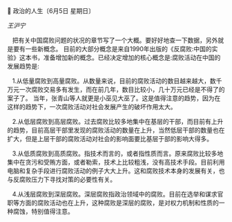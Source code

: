 📖 政治的人生〔6月5日 星期日〕

_王沪宁_

&nbsp;&nbsp; 把有关中国腐败问题的状况的章节写了一个大概。要好好地查一下数据，另外就是要有一些新概念。
目前的大部分概念是来自1990年出版的《反腐败:中国的实验》这本书，准备增加新的概念。已经决定增加的核心概念是:腐败活动在中国的发展趋势是:

&nbsp;&nbsp; 1.从低量腐败到高量腐败。从数量来说，目前的腐败活动的数目越来越大，数千万元一次腐败交易多有发生，而在前几年，数目比较小，几十万元已经是不得了的案子了。
当年，张青山等人就更是小巫见大巫了。这是值得注意的趋势，因为在这样的趋势下，一次腐败活动对社会发展产生的破坏作用太大。

&nbsp;&nbsp; 2.从低层腐败到高层腐败。过去腐败比较多地集中在基层的干部，而目前有上升的趋势，目前高层干部里发现的腐败活动的数量在上升，当然低层干部的数量也在扩大，但是上层干部的腐败活动对社会的影响面要比基层于部的影响大得多。

&nbsp;&nbsp; 3.从低质腐败到高质腐败。指技术而言的，或者指性质而言。原来腐败比较多地集中在贪污和受贿方面，或者勒索，技术上比较粗浅，没有高技术手段。目前利用电脑和复杂手段进行腐败活动的例子大大上升。这和腐败技术本身的发展有关，也与反腐败压力下寻找对策的必要性有关。

&nbsp;&nbsp; 4.从浅层腐败到深层腐败。深层腐败指政治领域中的腐败。目前在选举和谋求官职等方面的腐败活动也在上升，这种腐败是深层的腐败，是对权力机制和性质的一种腐蚀，特别值得注意。